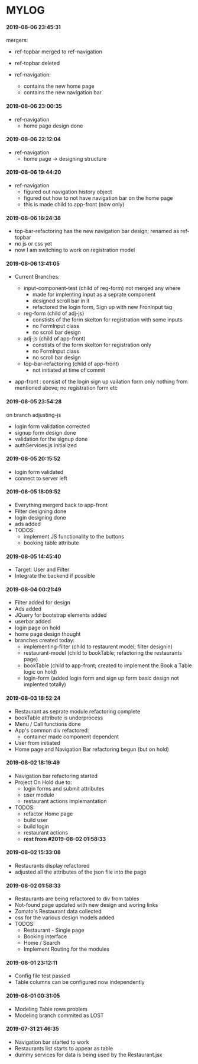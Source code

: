 # MYLOG

#### 2019-08-06 23:45:31

mergers:

- ref-topbar merged to ref-navigation
- ref-topbar deleted

- ref-navigation:
  - contains the new home page
  - contains the new navigation bar

#### 2019-08-06 23:00:35

- ref-navigation
  - home page design done

#### 2019-08-06 22:12:04

- ref-navigation
  - home page -> designing structure

#### 2019-08-06 19:44:20

- ref-navigation
  - figured out navigation history object
  - figured out how to not have navigation bar on the home page
  - this is made child to app-front (now only)

#### 2019-08-06 16:24:38

- top-bar-refactoring has the new navigation bar design; renamed as ref-topbar
- no js or css yet
- now I am switching to work on registration model

#### 2019-08-06 13:41:05

- Current Branches:

  - input-component-test (child of reg-form) not merged any where
    - made for implenting input as a seprate component
    - designed scroll bar in it
    - refactored the login form, Sign up with new FronInput tag
  - reg-form (child of adj-js)
    - constists of the form skelton for registration with some inputs
    - no FormInput class
    - no scroll bar design
  - adj-js (child of app-front)
    - constists of the form skelton for registration only
    - no FormInput class
    - no scroll bar design
  - top-bar-refactoring (child of app-front)
    - not initiated at time of commit

* app-front : consist of the login sign up vailation form only nothing from mentioned above; no registration form etc

#### 2019-08-05 23:54:28

on branch adjusting-js

- login form validation corrected
- signup form design done
- validation for the signup done
- authServices.js initialized

#### 2019-08-05 20:15:52

- login form validated
- connect to server left

#### 2019-08-05 18:09:52

- Everything mergerd back to app-front
- Filter designing done
- login designing done
- ads added
- TODOS:
  - implement JS functionality to the buttons
  - booking table attribute

#### 2019-08-05 14:45:40

- Target: User and Filter
- Integrate the backend if possible

#### 2019-08-04 00:21:49

- Filter added for design
- Ads added
- JQuery for bootstrap elements added
- userbar added
- login page on hold
- home page design thought
- branches created today:
  - implementing-filter (child to restaurent model; filter designin)
  - restaurant-model (child to bookTable; refactoring the restaurants page)
  - bookTable (child to app-front; created to implement the Book a Table logic on hold)
  - login-form (added login form and sign up form basic design not implented totally)

#### 2019-08-03 18:52:24

- Restaurant as seprate module refactoring complete
- bookTable attribute is underprocess
- Menu / Call functions done
- App's common div refactored:
  - container made component dependent
- User from initiated
- Home page and Navigation Bar refactoring begun (but on hold)

#### 2019-08-02 18:19:49

- Navigation bar refactoring started
- Project On Hold due to:
  - login forms and submit attributes
  - user module
  - restaurant actions implemantation
- TODOS:
  - refactor Home page
  - build user
  - build login
  - restaurant actions
  - **rest from #2019-08-02 01:58:33**

#### 2019-08-02 15:33:08

- Restaurants display refactored
- adjusted all the attributes of the json file into the page

#### 2019-08-02 01:58:33

- Restaurants are being refactored to div from tables
- Not-found page updated with new design and woring links
- Zomato's Restaurant data collected
- css for the various design models added
- TODOS:
  - Restaurant - Single page
  - Booking interface
  - Home / Search
  - Implement Routing for the modules

#### 2019-08-01 23:12:11

- Config file test passed
- Table columns can be configured now independently

#### 2019-08-01 00:31:05

- Modeling Table rows problem
- Modeling branch commited as LOST

#### 2019-07-31 21:46:35

- Navigation bar started to work
- Restaurants list starts to appear as table
- dummy services for data is being used by the Restaurant.jsx
